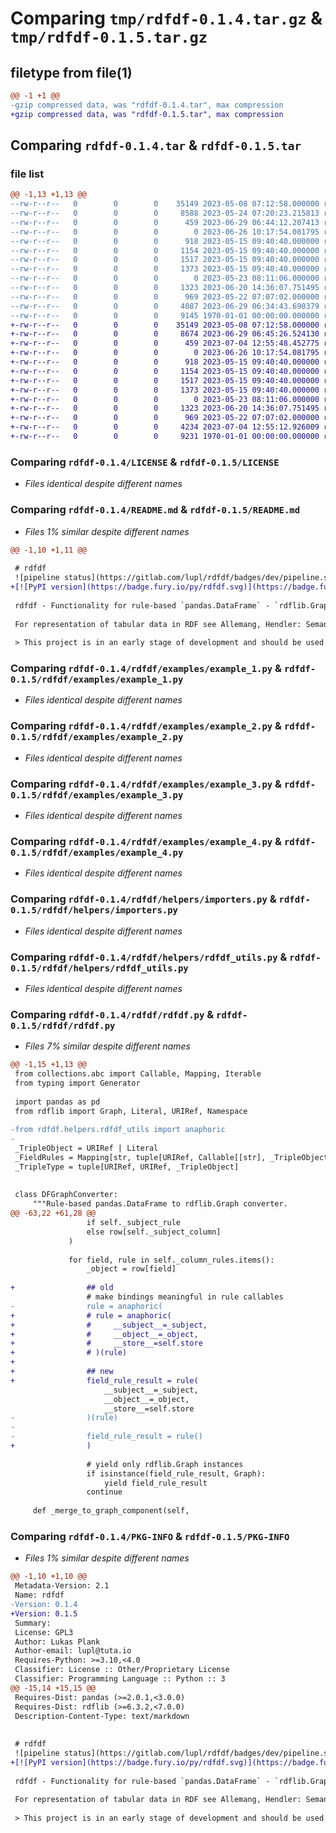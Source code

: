 # Comparing `tmp/rdfdf-0.1.4.tar.gz` & `tmp/rdfdf-0.1.5.tar.gz`

## filetype from file(1)

```diff
@@ -1 +1 @@
-gzip compressed data, was "rdfdf-0.1.4.tar", max compression
+gzip compressed data, was "rdfdf-0.1.5.tar", max compression
```

## Comparing `rdfdf-0.1.4.tar` & `rdfdf-0.1.5.tar`

### file list

```diff
@@ -1,13 +1,13 @@
--rw-r--r--   0        0        0    35149 2023-05-08 07:12:58.000000 rdfdf-0.1.4/LICENSE
--rw-r--r--   0        0        0     8588 2023-05-24 07:20:23.215813 rdfdf-0.1.4/README.md
--rw-r--r--   0        0        0      459 2023-06-29 06:44:12.207413 rdfdf-0.1.4/pyproject.toml
--rw-r--r--   0        0        0        0 2023-06-26 10:17:54.081795 rdfdf-0.1.4/rdfdf/__init__.py
--rw-r--r--   0        0        0      918 2023-05-15 09:40:40.000000 rdfdf-0.1.4/rdfdf/examples/example_1.py
--rw-r--r--   0        0        0     1154 2023-05-15 09:40:40.000000 rdfdf-0.1.4/rdfdf/examples/example_2.py
--rw-r--r--   0        0        0     1517 2023-05-15 09:40:40.000000 rdfdf-0.1.4/rdfdf/examples/example_3.py
--rw-r--r--   0        0        0     1373 2023-05-15 09:40:40.000000 rdfdf-0.1.4/rdfdf/examples/example_4.py
--rw-r--r--   0        0        0        0 2023-05-23 08:11:06.000000 rdfdf-0.1.4/rdfdf/helpers/__init__.py
--rw-r--r--   0        0        0     1323 2023-06-20 14:36:07.751495 rdfdf-0.1.4/rdfdf/helpers/importers.py
--rw-r--r--   0        0        0      969 2023-05-22 07:07:02.000000 rdfdf-0.1.4/rdfdf/helpers/rdfdf_utils.py
--rw-r--r--   0        0        0     4087 2023-06-29 06:34:43.690379 rdfdf-0.1.4/rdfdf/rdfdf.py
--rw-r--r--   0        0        0     9145 1970-01-01 00:00:00.000000 rdfdf-0.1.4/PKG-INFO
+-rw-r--r--   0        0        0    35149 2023-05-08 07:12:58.000000 rdfdf-0.1.5/LICENSE
+-rw-r--r--   0        0        0     8674 2023-06-29 06:45:26.524130 rdfdf-0.1.5/README.md
+-rw-r--r--   0        0        0      459 2023-07-04 12:55:48.452775 rdfdf-0.1.5/pyproject.toml
+-rw-r--r--   0        0        0        0 2023-06-26 10:17:54.081795 rdfdf-0.1.5/rdfdf/__init__.py
+-rw-r--r--   0        0        0      918 2023-05-15 09:40:40.000000 rdfdf-0.1.5/rdfdf/examples/example_1.py
+-rw-r--r--   0        0        0     1154 2023-05-15 09:40:40.000000 rdfdf-0.1.5/rdfdf/examples/example_2.py
+-rw-r--r--   0        0        0     1517 2023-05-15 09:40:40.000000 rdfdf-0.1.5/rdfdf/examples/example_3.py
+-rw-r--r--   0        0        0     1373 2023-05-15 09:40:40.000000 rdfdf-0.1.5/rdfdf/examples/example_4.py
+-rw-r--r--   0        0        0        0 2023-05-23 08:11:06.000000 rdfdf-0.1.5/rdfdf/helpers/__init__.py
+-rw-r--r--   0        0        0     1323 2023-06-20 14:36:07.751495 rdfdf-0.1.5/rdfdf/helpers/importers.py
+-rw-r--r--   0        0        0      969 2023-05-22 07:07:02.000000 rdfdf-0.1.5/rdfdf/helpers/rdfdf_utils.py
+-rw-r--r--   0        0        0     4234 2023-07-04 12:55:12.926009 rdfdf-0.1.5/rdfdf/rdfdf.py
+-rw-r--r--   0        0        0     9231 1970-01-01 00:00:00.000000 rdfdf-0.1.5/PKG-INFO
```

### Comparing `rdfdf-0.1.4/LICENSE` & `rdfdf-0.1.5/LICENSE`

 * *Files identical despite different names*

### Comparing `rdfdf-0.1.4/README.md` & `rdfdf-0.1.5/README.md`

 * *Files 1% similar despite different names*

```diff
@@ -1,10 +1,11 @@
 
 # rdfdf
 ![pipeline status](https://gitlab.com/lupl/rdfdf/badges/dev/pipeline.svg)
+[![PyPI version](https://badge.fury.io/py/rdfdf.svg)](https://badge.fury.io/py/rdfdf)
 
 rdfdf - Functionality for rule-based `pandas.DataFrame` - `rdflib.Graph` conversion.
 
 For representation of tabular data in RDF see Allemang, Hendler: Semantic Web for the Working Ontologist. 2011, 40ff.
 
 > This project is in an early stage of development and should be used with caution.
```

### Comparing `rdfdf-0.1.4/rdfdf/examples/example_1.py` & `rdfdf-0.1.5/rdfdf/examples/example_1.py`

 * *Files identical despite different names*

### Comparing `rdfdf-0.1.4/rdfdf/examples/example_2.py` & `rdfdf-0.1.5/rdfdf/examples/example_2.py`

 * *Files identical despite different names*

### Comparing `rdfdf-0.1.4/rdfdf/examples/example_3.py` & `rdfdf-0.1.5/rdfdf/examples/example_3.py`

 * *Files identical despite different names*

### Comparing `rdfdf-0.1.4/rdfdf/examples/example_4.py` & `rdfdf-0.1.5/rdfdf/examples/example_4.py`

 * *Files identical despite different names*

### Comparing `rdfdf-0.1.4/rdfdf/helpers/importers.py` & `rdfdf-0.1.5/rdfdf/helpers/importers.py`

 * *Files identical despite different names*

### Comparing `rdfdf-0.1.4/rdfdf/helpers/rdfdf_utils.py` & `rdfdf-0.1.5/rdfdf/helpers/rdfdf_utils.py`

 * *Files identical despite different names*

### Comparing `rdfdf-0.1.4/rdfdf/rdfdf.py` & `rdfdf-0.1.5/rdfdf/rdfdf.py`

 * *Files 7% similar despite different names*

```diff
@@ -1,15 +1,13 @@
 from collections.abc import Callable, Mapping, Iterable
 from typing import Generator
 
 import pandas as pd
 from rdflib import Graph, Literal, URIRef, Namespace
 
-from rdfdf.helpers.rdfdf_utils import anaphoric
-
 _TripleObject = URIRef | Literal
 _FieldRules = Mapping[str, tuple[URIRef, Callable[[str], _TripleObject]]]
 _TripleType = tuple[URIRef, URIRef, _TripleObject]
 
 
 class DFGraphConverter:
     """Rule-based pandas.DataFrame to rdflib.Graph converter.
@@ -63,22 +61,28 @@
                 if self._subject_rule
                 else row[self._subject_column]
             )
 
             for field, rule in self._column_rules.items():
                 _object = row[field]
 
+                ## old
                 # make bindings meaningful in rule callables
-                rule = anaphoric(
+                # rule = anaphoric(
+                #     __subject__=_subject,
+                #     __object__=_object,
+                #     __store__=self.store
+                # )(rule)
+
+                ## new
+                field_rule_result = rule(
                     __subject__=_subject,
                     __object__=_object,
                     __store__=self.store
-                )(rule)
-
-                field_rule_result = rule()
+                )
 
                 # yield only rdflib.Graph instances
                 if isinstance(field_rule_result, Graph):
                     yield field_rule_result
                 continue
 
     def _merge_to_graph_component(self,
```

### Comparing `rdfdf-0.1.4/PKG-INFO` & `rdfdf-0.1.5/PKG-INFO`

 * *Files 1% similar despite different names*

```diff
@@ -1,10 +1,10 @@
 Metadata-Version: 2.1
 Name: rdfdf
-Version: 0.1.4
+Version: 0.1.5
 Summary: 
 License: GPL3
 Author: Lukas Plank
 Author-email: lupl@tuta.io
 Requires-Python: >=3.10,<4.0
 Classifier: License :: Other/Proprietary License
 Classifier: Programming Language :: Python :: 3
@@ -15,14 +15,15 @@
 Requires-Dist: pandas (>=2.0.1,<3.0.0)
 Requires-Dist: rdflib (>=6.3.2,<7.0.0)
 Description-Content-Type: text/markdown
 
 
 # rdfdf
 ![pipeline status](https://gitlab.com/lupl/rdfdf/badges/dev/pipeline.svg)
+[![PyPI version](https://badge.fury.io/py/rdfdf.svg)](https://badge.fury.io/py/rdfdf)
 
 rdfdf - Functionality for rule-based `pandas.DataFrame` - `rdflib.Graph` conversion.
 
 For representation of tabular data in RDF see Allemang, Hendler: Semantic Web for the Working Ontologist. 2011, 40ff.
 
 > This project is in an early stage of development and should be used with caution.
```

